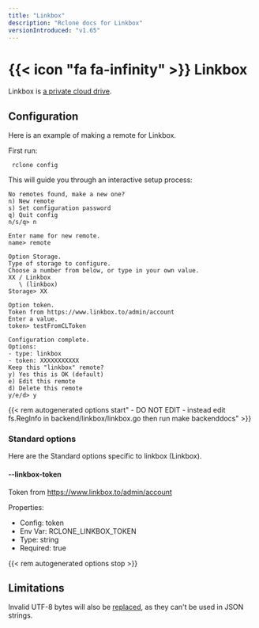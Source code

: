 ```yaml
---
title: "Linkbox"
description: "Rclone docs for Linkbox"
versionIntroduced: "v1.65"
---
```


# {{< icon "fa fa-infinity" >}} Linkbox

Linkbox is [a private cloud drive](https://linkbox.to/).

## Configuration

Here is an example of making a remote for Linkbox.

First run:

     rclone config

This will guide you through an interactive setup process:

```
No remotes found, make a new one?
n) New remote
s) Set configuration password
q) Quit config
n/s/q> n

Enter name for new remote.
name> remote

Option Storage.
Type of storage to configure.
Choose a number from below, or type in your own value.
XX / Linkbox
   \ (linkbox)
Storage> XX

Option token.
Token from https://www.linkbox.to/admin/account
Enter a value.
token> testFromCLToken

Configuration complete.
Options:
- type: linkbox
- token: XXXXXXXXXXX
Keep this "linkbox" remote?
y) Yes this is OK (default)
e) Edit this remote
d) Delete this remote
y/e/d> y

```

{{< rem autogenerated options start" - DO NOT EDIT - instead edit fs.RegInfo in backend/linkbox/linkbox.go then run make backenddocs" >}}
### Standard options

Here are the Standard options specific to linkbox (Linkbox).

#### --linkbox-token

Token from https://www.linkbox.to/admin/account

Properties:

- Config:      token
- Env Var:     RCLONE_LINKBOX_TOKEN
- Type:        string
- Required:    true

{{< rem autogenerated options stop >}}

## Limitations

Invalid UTF-8 bytes will also be [replaced](https://rclone.org/overview/#invalid-utf8),
as they can't be used in JSON strings.
